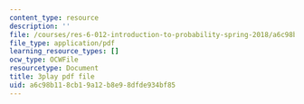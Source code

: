 ```yaml
---
content_type: resource
description: ''
file: /courses/res-6-012-introduction-to-probability-spring-2018/a6c98b118cb19a12b8e98dfde934bf85_GkD5tIgc-Bo.pdf
file_type: application/pdf
learning_resource_types: []
ocw_type: OCWFile
resourcetype: Document
title: 3play pdf file
uid: a6c98b11-8cb1-9a12-b8e9-8dfde934bf85
---
```

